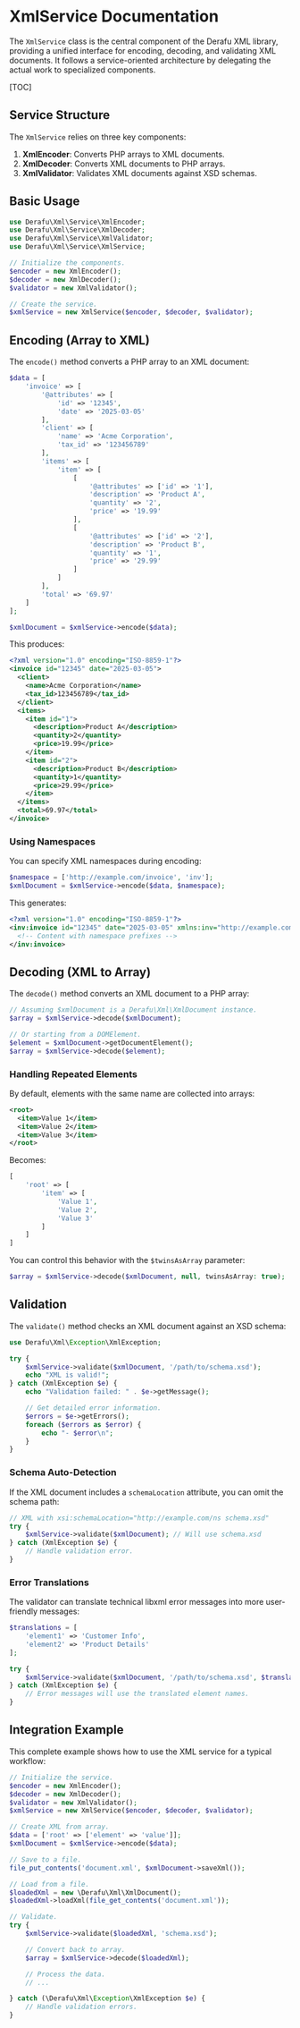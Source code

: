 # XmlService Documentation

The `XmlService` class is the central component of the Derafu XML library, providing a unified interface for encoding, decoding, and validating XML documents. It follows a service-oriented architecture by delegating the actual work to specialized components.

[TOC]

## Service Structure

The `XmlService` relies on three key components:

1. **XmlEncoder**: Converts PHP arrays to XML documents.
2. **XmlDecoder**: Converts XML documents to PHP arrays.
3. **XmlValidator**: Validates XML documents against XSD schemas.

## Basic Usage

```php
use Derafu\Xml\Service\XmlEncoder;
use Derafu\Xml\Service\XmlDecoder;
use Derafu\Xml\Service\XmlValidator;
use Derafu\Xml\Service\XmlService;

// Initialize the components.
$encoder = new XmlEncoder();
$decoder = new XmlDecoder();
$validator = new XmlValidator();

// Create the service.
$xmlService = new XmlService($encoder, $decoder, $validator);
```

## Encoding (Array to XML)

The `encode()` method converts a PHP array to an XML document:

```php
$data = [
    'invoice' => [
        '@attributes' => [
            'id' => '12345',
            'date' => '2025-03-05'
        ],
        'client' => [
            'name' => 'Acme Corporation',
            'tax_id' => '123456789'
        ],
        'items' => [
            'item' => [
                [
                    '@attributes' => ['id' => '1'],
                    'description' => 'Product A',
                    'quantity' => '2',
                    'price' => '19.99'
                ],
                [
                    '@attributes' => ['id' => '2'],
                    'description' => 'Product B',
                    'quantity' => '1',
                    'price' => '29.99'
                ]
            ]
        ],
        'total' => '69.97'
    ]
];

$xmlDocument = $xmlService->encode($data);
```

This produces:

```xml
<?xml version="1.0" encoding="ISO-8859-1"?>
<invoice id="12345" date="2025-03-05">
  <client>
    <name>Acme Corporation</name>
    <tax_id>123456789</tax_id>
  </client>
  <items>
    <item id="1">
      <description>Product A</description>
      <quantity>2</quantity>
      <price>19.99</price>
    </item>
    <item id="2">
      <description>Product B</description>
      <quantity>1</quantity>
      <price>29.99</price>
    </item>
  </items>
  <total>69.97</total>
</invoice>
```

### Using Namespaces

You can specify XML namespaces during encoding:

```php
$namespace = ['http://example.com/invoice', 'inv'];
$xmlDocument = $xmlService->encode($data, $namespace);
```

This generates:

```xml
<?xml version="1.0" encoding="ISO-8859-1"?>
<inv:invoice id="12345" date="2025-03-05" xmlns:inv="http://example.com/invoice">
  <!-- Content with namespace prefixes -->
</inv:invoice>
```

## Decoding (XML to Array)

The `decode()` method converts an XML document to a PHP array:

```php
// Assuming $xmlDocument is a Derafu\Xml\XmlDocument instance.
$array = $xmlService->decode($xmlDocument);

// Or starting from a DOMElement.
$element = $xmlDocument->getDocumentElement();
$array = $xmlService->decode($element);
```

### Handling Repeated Elements

By default, elements with the same name are collected into arrays:

```xml
<root>
  <item>Value 1</item>
  <item>Value 2</item>
  <item>Value 3</item>
</root>
```

Becomes:

```php
[
    'root' => [
        'item' => [
            'Value 1',
            'Value 2',
            'Value 3'
        ]
    ]
]
```

You can control this behavior with the `$twinsAsArray` parameter:

```php
$array = $xmlService->decode($xmlDocument, null, twinsAsArray: true);
```

## Validation

The `validate()` method checks an XML document against an XSD schema:

```php
use Derafu\Xml\Exception\XmlException;

try {
    $xmlService->validate($xmlDocument, '/path/to/schema.xsd');
    echo "XML is valid!";
} catch (XmlException $e) {
    echo "Validation failed: " . $e->getMessage();

    // Get detailed error information.
    $errors = $e->getErrors();
    foreach ($errors as $error) {
        echo "- $error\n";
    }
}
```

### Schema Auto-Detection

If the XML document includes a `schemaLocation` attribute, you can omit the schema path:

```php
// XML with xsi:schemaLocation="http://example.com/ns schema.xsd"
try {
    $xmlService->validate($xmlDocument); // Will use schema.xsd
} catch (XmlException $e) {
    // Handle validation error.
}
```

### Error Translations

The validator can translate technical libxml error messages into more user-friendly messages:

```php
$translations = [
    'element1' => 'Customer Info',
    'element2' => 'Product Details'
];

try {
    $xmlService->validate($xmlDocument, '/path/to/schema.xsd', $translations);
} catch (XmlException $e) {
    // Error messages will use the translated element names.
}
```

## Integration Example

This complete example shows how to use the XML service for a typical workflow:

```php
// Initialize the service.
$encoder = new XmlEncoder();
$decoder = new XmlDecoder();
$validator = new XmlValidator();
$xmlService = new XmlService($encoder, $decoder, $validator);

// Create XML from array.
$data = ['root' => ['element' => 'value']];
$xmlDocument = $xmlService->encode($data);

// Save to a file.
file_put_contents('document.xml', $xmlDocument->saveXml());

// Load from a file.
$loadedXml = new \Derafu\Xml\XmlDocument();
$loadedXml->loadXml(file_get_contents('document.xml'));

// Validate.
try {
    $xmlService->validate($loadedXml, 'schema.xsd');

    // Convert back to array.
    $array = $xmlService->decode($loadedXml);

    // Process the data.
    // ...

} catch (\Derafu\Xml\Exception\XmlException $e) {
    // Handle validation errors.
}
```
